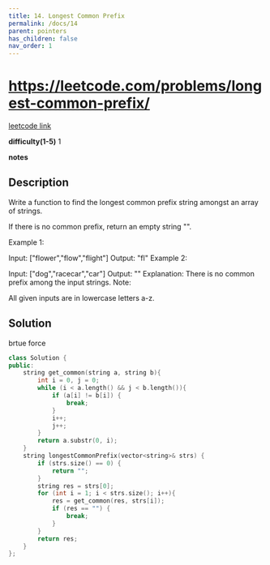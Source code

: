 ```yaml
---
title: 14. Longest Common Prefix
permalink: /docs/14
parent: pointers
has_children: false
nav_order: 1
---
```

# https://leetcode.com/problems/longest-common-prefix/
[leetcode link](https://leetcode.com/problems/longest-common-prefix/)

**difficulty(1-5)** 
1

**notes**   

## Description
Write a function to find the longest common prefix string amongst an array of strings.

If there is no common prefix, return an empty string "".

Example 1:

Input: ["flower","flow","flight"]
Output: "fl"
Example 2:

Input: ["dog","racecar","car"]
Output: ""
Explanation: There is no common prefix among the input strings.
Note:

All given inputs are in lowercase letters a-z.

## Solution

brtue force

```c++
class Solution {
public:
    string get_common(string a, string b){
        int i = 0, j = 0;
        while (i < a.length() && j < b.length()){
            if (a[i] != b[i]) {
                break;
            }
            i++;
            j++;
        }
        return a.substr(0, i);
    }
    string longestCommonPrefix(vector<string>& strs) {
        if (strs.size() == 0) {
            return "";
        }
        string res = strs[0];
        for (int i = 1; i < strs.size(); i++){
            res = get_common(res, strs[i]);
            if (res == "") {
                break;
            }
        }
        return res;
    }
};
```

<!-- 
Default label
{: .label }

Blue label
{: .label .label-blue }

Stable
{: .label .label-green }

New release
{: .label .label-purple }

Coming soon
{: .label .label-yellow }

Deprecated
{: .label .label-red } -->
